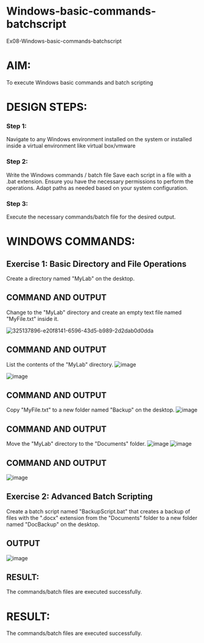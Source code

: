 # Windows-basic-commands-batchscript
Ex08-Windows-basic-commands-batchscript

# AIM:
To execute Windows basic commands and batch scripting

# DESIGN STEPS:

### Step 1:

Navigate to any Windows environment installed on the system or installed inside a virtual environment like virtual box/vmware 

### Step 2:

Write the Windows commands / batch file
Save each script in a file with a .bat extension.
Ensure you have the necessary permissions to perform the operations.
Adapt paths as needed based on your system configuration.
### Step 3:

Execute the necessary commands/batch file for the desired output. 




# WINDOWS COMMANDS:
## Exercise 1: Basic Directory and File Operations
Create a directory named "MyLab" on the desktop.


## COMMAND AND OUTPUT

Change to the "MyLab" directory and create an empty text file named "MyFile.txt" inside it.

![325137896-e20f8141-6596-43d5-b989-2d2dab0d0dda](https://github.com/deepak23000154/Windows-basic-commands-batchscript/assets/151951350/64a03310-775c-4ccb-9341-741533e41110)

## COMMAND AND OUTPUT

List the contents of the "MyLab" directory.
![image](https://github.com/deepak23000154/Windows-basic-commands-batchscript/assets/151951350/23050d85-024c-4c1b-b2e6-325815dcf303)

![image](https://github.com/deepak23000154/Windows-basic-commands-batchscript/assets/151951350/2c7c8c43-5beb-4737-9bea-a182b683aaea)

## COMMAND AND OUTPUT

Copy "MyFile.txt" to a new folder named "Backup" on the desktop.
![image](https://github.com/deepak23000154/Windows-basic-commands-batchscript/assets/151951350/6772eadf-72a0-4ddc-bb0e-c401d113947a)

## COMMAND AND OUTPUT

Move the "MyLab" directory to the "Documents" folder.
![image](https://github.com/deepak23000154/Windows-basic-commands-batchscript/assets/151951350/56cfa4e9-be1e-4151-be06-bf958afc2a7a)
![image](https://github.com/deepak23000154/Windows-basic-commands-batchscript/assets/151951350/bf9efd4a-7fb1-4990-92a4-930db5b7e0e6)


## COMMAND AND OUTPUT
![image](https://github.com/deepak23000154/Windows-basic-commands-batchscript/assets/151951350/06c6f50a-67ec-4e89-92a0-8e10116380a4)


## Exercise 2: Advanced Batch Scripting
Create a batch script named "BackupScript.bat" that creates a backup of files with the ".docx" extension from the "Documents" folder to a new folder named "DocBackup" on the desktop.







## OUTPUT
![image](https://github.com/deepak23000154/Windows-basic-commands-batchscript/assets/151951350/37eb3c7d-ae1b-4466-b8c9-947a42aab5c2)


## RESULT:
The commands/batch files are executed successfully.





# RESULT:
The commands/batch files are executed successfully.

